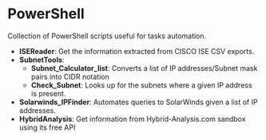# PowerShell
Collection of PowerShell scripts useful for tasks automation.

* **ISEReader**: Get the information extracted from CISCO ISE CSV exports.
* **SubnetTools**:
    * **Subnet_Calculator_list**: Converts a list of IP addresses/Subnet mask pairs into CIDR notation
    * **Check_Subnet**: Looks up for the subnets where a given IP address is present.
* **Solarwinds_IPFinder**: Automates queries to SolarWinds given a list of IP addresses.
* **HybridAnalysis**: Get information from Hybrid-Analysis.com sandbox using its free API
